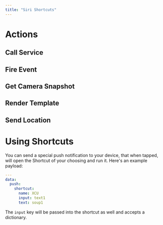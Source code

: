 ```yaml
---
title: "Siri Shortcuts"
---
```




# Actions

## Call Service

## Fire Event

## Get Camera Snapshot

## Render Template

## Send Location

# Using Shortcuts

You can send a special push notification to your device, that when tapped, will open the Shortcut of your choosing and run it. Here's an example payload:

```yaml
---
data:
  push:
    shortcut:
      name: XCU
      input: text1
      text: soup1
```

The `input` key will be passed into the shortcut as well and accepts a dictionary.
